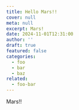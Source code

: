```yaml
---
title: Hello Mars!!
cover: null
meta: null
excerpt: Mars!
date: 2024-11-01T12:31:00
author: ''
draft: true
featured: false
categories:
  - foo
  - bar
  - baz
related:
  - foo-bar
---
```


Mars!!
